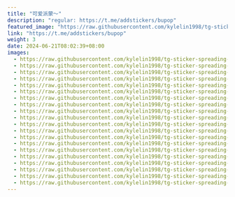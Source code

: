 ```yaml
---
title: "可爱派蒙～"
description: "regular: https://t.me/addstickers/bupop"
featured_image: "https://raw.githubusercontent.com/kylelin1998/tg-sticker-spreading-worldwide-images/main/img/430f661d-59b3-4a28-9b9c-d20bb21a9016.jpg"
link: "https://t.me/addstickers/bupop"
weight: 3
date: 2024-06-21T08:02:39+08:00
images:
  - https://raw.githubusercontent.com/kylelin1998/tg-sticker-spreading-worldwide-images/main/img/430f661d-59b3-4a28-9b9c-d20bb21a9016.jpg
  - https://raw.githubusercontent.com/kylelin1998/tg-sticker-spreading-worldwide-images/main/img/55e75865-6c46-44eb-917c-6c3cb6f415c4.jpg
  - https://raw.githubusercontent.com/kylelin1998/tg-sticker-spreading-worldwide-images/main/img/1ec0c080-28de-4c32-8aa8-8051d5690865.jpg
  - https://raw.githubusercontent.com/kylelin1998/tg-sticker-spreading-worldwide-images/main/img/5022b3bf-0a2f-41d4-a8f6-7671d9bd97a0.jpg
  - https://raw.githubusercontent.com/kylelin1998/tg-sticker-spreading-worldwide-images/main/img/d84023a6-b527-41ab-9417-458ec97debb1.jpg
  - https://raw.githubusercontent.com/kylelin1998/tg-sticker-spreading-worldwide-images/main/img/1d972795-9219-451e-8f03-de887591d353.jpg
  - https://raw.githubusercontent.com/kylelin1998/tg-sticker-spreading-worldwide-images/main/img/54093534-54f4-4d83-aa94-0d3c8aa32bac.jpg
  - https://raw.githubusercontent.com/kylelin1998/tg-sticker-spreading-worldwide-images/main/img/b29e183b-5eb1-42fa-a78c-d99817edad99.jpg
  - https://raw.githubusercontent.com/kylelin1998/tg-sticker-spreading-worldwide-images/main/img/48cf6ec3-f909-48ff-8ff4-e936209b0ed7.jpg
  - https://raw.githubusercontent.com/kylelin1998/tg-sticker-spreading-worldwide-images/main/img/f9ef197f-8a18-451d-b8d8-c5cee4bfd6ba.jpg
  - https://raw.githubusercontent.com/kylelin1998/tg-sticker-spreading-worldwide-images/main/img/9e4e4d75-4374-4c08-8b9f-c4061f627fd0.jpg
  - https://raw.githubusercontent.com/kylelin1998/tg-sticker-spreading-worldwide-images/main/img/70f7b1c3-af6a-4e9e-8796-19e9fd7b166a.jpg
  - https://raw.githubusercontent.com/kylelin1998/tg-sticker-spreading-worldwide-images/main/img/f3dee4cc-85a2-4c00-b0cc-e8e7faafd352.jpg
  - https://raw.githubusercontent.com/kylelin1998/tg-sticker-spreading-worldwide-images/main/img/6c940b32-33e8-479b-ba64-bc2fb7eb1271.jpg
  - https://raw.githubusercontent.com/kylelin1998/tg-sticker-spreading-worldwide-images/main/img/b93c8c93-9754-48ad-a173-3b7f1898db8f.jpg
  - https://raw.githubusercontent.com/kylelin1998/tg-sticker-spreading-worldwide-images/main/img/5c4c7b58-c733-4448-9f65-fa37a2e7dda5.jpg
  - https://raw.githubusercontent.com/kylelin1998/tg-sticker-spreading-worldwide-images/main/img/3b7e18d7-8720-4efa-8d7a-1ad8e27cc593.jpg
  - https://raw.githubusercontent.com/kylelin1998/tg-sticker-spreading-worldwide-images/main/img/884d902c-942a-4cd2-b9b5-5fdfb39624b0.jpg
  - https://raw.githubusercontent.com/kylelin1998/tg-sticker-spreading-worldwide-images/main/img/a30301bd-28f7-47a9-90bc-9a0ddb273a3f.jpg
  - https://raw.githubusercontent.com/kylelin1998/tg-sticker-spreading-worldwide-images/main/img/1bf60372-d715-4a38-88ce-bf3c4622da9d.jpg
---
```

